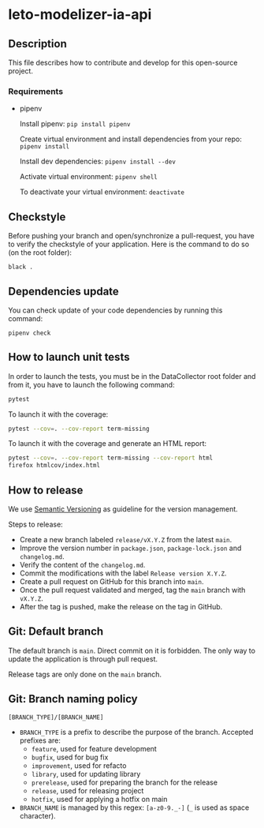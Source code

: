 # leto-modelizer-ia-api

## Description

This file describes how to contribute and develop for this open-source project.

### Requirements

* pipenv

    Install pipenv:  ``` pip install pipenv ```

    Create virtual environment and install dependencies from your repo: ``` pipenv install ```

    Install dev dependencies: ``` pipenv install --dev ```

    Activate virtual environment: ``` pipenv shell ```

    To deactivate your virtual environment: ``` deactivate ```

## Checkstyle

Before pushing your branch and open/synchronize a pull-request, you have to verify the checkstyle of your application. Here is the command to do so (on the root folder):

```shell
black .
```

## Dependencies update

You can check update of your code dependencies by running this command:

```shell
pipenv check
```

## How to launch unit tests

In order to launch the tests, you must be in the DataCollector root folder and from it, you have to launch the following command:
```sh
pytest
```

To launch it with the coverage:
```sh
pytest --cov=. --cov-report term-missing
```

To launch it with the coverage and generate an HTML report:
```sh
pytest --cov=. --cov-report term-missing --cov-report html
firefox htmlcov/index.html
```

## How to release

We use [Semantic Versioning](https://semver.org/spec/v2.0.0.html) as guideline for the version management.

Steps to release:
- Create a new branch labeled `release/vX.Y.Z` from the latest `main`.
- Improve the version number in `package.json`, `package-lock.json` and `changelog.md`.
- Verify the content of the `changelog.md`.
- Commit the modifications with the label `Release version X.Y.Z`.
- Create a pull request on GitHub for this branch into `main`.
- Once the pull request validated and merged, tag the `main` branch with `vX.Y.Z`.
- After the tag is pushed, make the release on the tag in GitHub.

## Git: Default branch

The default branch is `main`. Direct commit on it is forbidden. The only way to update the application is through pull request.

Release tags are only done on the `main` branch.

## Git: Branch naming policy

`[BRANCH_TYPE]/[BRANCH_NAME]`

* `BRANCH_TYPE` is a prefix to describe the purpose of the branch. Accepted prefixes are:
  * `feature`, used for feature development
  * `bugfix`, used for bug fix
  * `improvement`, used for refacto
  * `library`, used for updating library
  * `prerelease`, used for preparing the branch for the release
  * `release`, used for releasing project
  * `hotfix`, used for applying a hotfix on main
* `BRANCH_NAME` is managed by this regex: `[a-z0-9._-]` (`_` is used as space character).